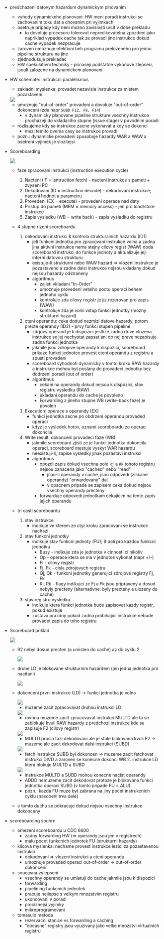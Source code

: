 - predchazeni datovym hazardum dynamickym plnovanim
  - vyhody dynamickeho planovani: HW meni poradi instrukci se zachovanim toku dat a chovanim pri vyjimkach
  - osetruje pripady kdy neni mozno zavislosti urcit v dobe prekladu
    - to dovoluje procesoru tolerovat nepredikovatelna zpozdeni jako napriklad vypadek cache tak ze provadi jine instrukce dokud cache vypadek nezpracuje
  - zaroven umoznuje efektivni beh programu prelozeneho pro jednu pipeline strukturu na jine
  - zjednodusuje prekladac
  - HW spekulativni techniky - prinaseji podstatne vykonove zlepseni, jsouli zalozene na dynamickem planovani

- HW schemate: Instrukcni paralelismus
  - zakladni myslenka: provadet nezavisle instrukce za mistem pozastaveni

  <img src="../img/10/01.png">

  - umoznuje "out-of-order" provadeni a dovoluje "out-of-order" dokonceni (zde napr `SUBD F12, F8, F14`)
    - v dynamicky planovane pipeline strukture vsechny instrukce prochazeji do vkladaciho stupne (issue stage) v puvodnim poradi
  - rozlisujeme kdy se instrukce zacne vykonavat a kdy se dokonci
    - mezi temito dvema casy se instrukce provadi
  - pozn.: dynamicke provadeni zpusobuje hazardy WAR a WAW a osetreni vyjimek je slozitejsi

- Scoreboarding
  
  <img src="../img/10/02.png">

  - faze zpracovani instrukci (instruction execution cycle)
      1) Nacteni (IF = isntruction fetch) - nacteni instrukce s pameti + zvyseni PC
      2) Dekodovani (ID = instruction decode) - dekodovani instrukce; nacteni hodnot a parametru
      3) Provedeni (EX = execute) - provedeni operace nad daty
      4) Pristup do pameti (MEM = memory access) - jen pro load/store instrukce
      5) Zapis vysledku (WB = write back) - zapis vysledku do registru

  - 4 stupne rizeni scoreboardu
    1) dekodovani instrukci & kontrola strukturalnich hazardu (ID1)
        - jeli funkcni jednotka pro zpracovani instrukce volna a zadna jina aktivni instrukce nema stejny cilovy regist (WAW) doda scoreboard instrukci do funkce jednoty a aktualizuje jeji interni datovou strukturu
        - existuje-li strukturni nebo WAW hazard => vlozeni instrukce je pozastaveno a zadne dalsi instrukce nejsou vkladany dokud nejsou hazardy odstraneny
        - algoritmus
          - zajisti vkladani "In-Order"
          - umoznuje provedeni vetsiho poctu operaci behem jednoho cyklu
          - kontroluje zda cilovy registr je jiz rezerovan pro zapis (WAW)
          - kontroluje zda je volni vstup funkci jednotky (mozny strukturni hazard)
    2) cteni operandu: ceka dodud nezmizi datove hazardy, potom precte operandy (ID2) - prvy funkci stupen pipeline
        - zdrjovy operand je k dispozici jestlize zadna drive vlozena instrukce se jej nechystat zapsat ani do nej prave nezapisuje zadna funkci jednotka
        - jakmile jsou zdrojove operandy k dispozici, scoreboard prikaze funkci jednotce provest cteni operandu z registru a spusti provadeni
        - scoreboard vyhodnoti dynamicky v tomto kroku RAW hazardy a instrukce mohou byt poslany do provadeci jednotky bez dodrzeni poradi (out of order)
        - algoritmus
          - cekani na operandy dokud nejsou k dispozici, stav registru vysledku (RAW)
          - ukladani operandu do cache je povoleno
          - Forwarding z jineho stupne WB (write-back faze) je povolen
    3) Execution: operace s operandy (EX)
        - funkci jednotka zacne po obdrzeni operandu provaded operaci
        - kdyz je vysledek hotov, oznami scoreboardu ze operaci dokoncila
    4) Write result: dokonceni provadeci faze (WB)
        - jakmile scoreboard zjisti ze je funkci jednotka dokoncila operaci, scoreboard otestuje vyskyt WAR hazardu
        - neexistuji-li, zapise vysledky jinak pozastavi instrukci
        - algoritmus
          - opozdi zapis dokud vsechna pole `Rj` a `Rk` tohoto registru nejsou oznacena jako "cached" nebo "read"
            - jsou-li operandy v cache, jsou odpovedi (ziskane operandy) "orwardovany" dal
            - v opacnem pripade se zapisem ceka dokud nejsou vsechny operandy precteny
          - forwarduje odpovedi jednotkam cekajicim na tento zapis jejich operandu
  
  - tri casti scoreboardu
    1) stav instrukce
        - indikuje ve kterem ze ctyr kroku zpracovani se instrukce nachazi
    2) stav funkcni jednotky
        - indikuje stav funkcni jednoty (FU); 9 poli pro kazdou funkcni jednotku
          - Busy - indikuje zda je jednotka v cinnosti ci nikoliv
          - Op - operace ktera se ma v jednotce vykonat (napr +/-)
          - Fi - cilovy registr
          - Fj, Fk - cisla zdrojovych registru
          - Qj, Qk - funkcni jednotky generujici zdrojove registry Fj, Fk
          - Rj, Rk - flagy indikujci ze Fj a Fk jsou pripraveny a dosud nebyly precteny (alternativne: byly precteny a ulozeny do cache)
    3) stav registru vysledku
        - indikuje ktera funkci jednotka bude zapisovat kazdy registr, pokud existuje
        - zustava prazdny pokud zadna probihajici instrukce nebude provadet zapis do toho registru
  
- Scoreboard priklad

    <img src="../img/10/03.png">

  - R2 nebyl dosud precten (a umisten do cache) az do cyklu 2

    <img src="../img/10/04.png">

  - druhe LD je blokovane strukturnim hazardem (jen jedna jednotka pro nacitani)

    <img src="../img/10/05.png">

  - dokonceni prvni instrukce (LD) -> funkci jednotka je volna

    <img src="../img/10/06.png">

    - muzeme zacit zpracovavat druhou instrukci LD

    <img src="../img/10/07.png">

    - rovnou muzeme zacit zpracovavat instrukci MULTD ale ta se zablokuje kvuli RAW hazardy z predchozi instrukce kde se zapisuje F2 (cilovy registr)

    <img src="../img/10/08.png">

    - MULTD prosla fazi dekodovani ale je stale blokovana kvuli F2 -> muzeme ale zacit dekodovat dalsi instrukci (SUBD)

    <img src="../img/10/09.png">

    - fetch instrukce SUBD byl dokoncen => muzeme zacit fetchovat instrukci DIVD a zaroven se konecne dokonci WB 2. instrukce LD ktera blokuje MULTD a SUBD

    <img src="../img/10/10.png">

    - instrukce MULTD a SUBD mohou konecne nacist operandy
    - ADDD nemuzeme zacit dekodovat protoze je blokovana funkci jednotka operaci SUBD (v tomto pripade FU = ALU)
    - pozn.: kazda FU muze byt zabrana na jiny pocet instrukcnich cyklu (nasobeni trva dele)
  
  - v tomto duchu se pokracuje dokud nejsou vsechny instrukce dokonceny

- scoreboarding souhrn
  - omezeni scoreboardu u CDC 6600
    - zadny forwarding HW (=> operandy jsou jen v registrech)
    - malu pocet funkcnich jednotek FU (strukturni hazardy)
  - klicova myslenka: nechame provest instrukce lezici za pozastavenou instrukci
    - dekodovani => vlozeni instrukci a cteni operandu
    - umoznuje provaded operaci out-of-order => out-of-order dokonceni
  - soucasna vylepseni
    - vsechny operandy se umistuji do cache jakmile jsou k dispozici
    - forwarding
    - pipelining funkcnich jednotek
    - pracuje nejlepse s velkym mnozstvim registru
    - ukoncovani v poradi
    - preciznejsi vyjimky
    - mikroprogramovani
  - tomasulo metoda
    - rezervacni stanice vs forwarding a caching
    - "docasne" registry jsou vyuzivany jako velke mnozstvi virtualnich registru
